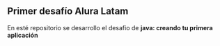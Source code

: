 ## Primer desafío Alura Latam
En esté repositorio se desarrollo el desafio de <b>java: creando tu primera aplicación</b>